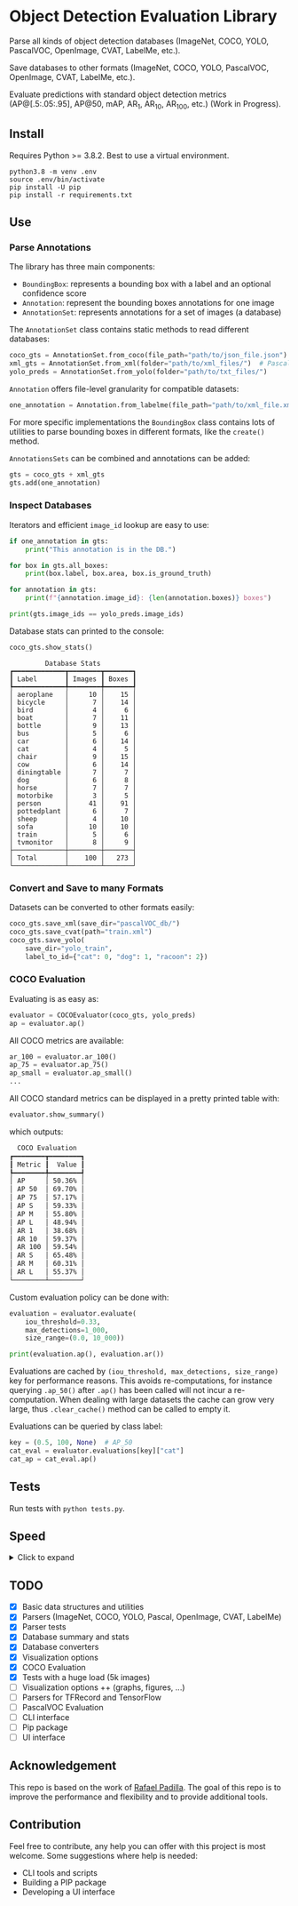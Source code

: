 # Object Detection Evaluation Library

Parse all kinds of object detection databases (ImageNet, COCO, YOLO, PascalVOC, OpenImage, CVAT, LabelMe, etc.).

Save databases to other formats (ImageNet, COCO, YOLO, PascalVOC, OpenImage, CVAT, LabelMe, etc.).

Evaluate predictions with standard object detection metrics (AP@[.5:.05:.95], AP@50, mAP, AR<sub>1</sub>, AR<sub>10</sub>, AR<sub>100</sub>, etc.) (Work in Progress).

## Install

Requires Python >= 3.8.2. Best to use a virtual environment.

```shell
python3.8 -m venv .env
source .env/bin/activate
pip install -U pip
pip install -r requirements.txt
```

## Use

### Parse Annotations

The library has three main components:
- `BoundingBox`: represents a bounding box with a label and an optional confidence score
- `Annotation`: represent the bounding boxes annotations for one image
- `AnnotationSet`: represents annotations for a set of images (a database)

The `AnnotationSet` class contains static methods to read different databases:

```python
coco_gts = AnnotationSet.from_coco(file_path="path/to/json_file.json")
xml_gts = AnnotationSet.from_xml(folder="path/to/xml_files/")  # PascalVOC
yolo_preds = AnnotationSet.from_yolo(folder="path/to/txt_files/")
```

`Annotation` offers file-level granularity for compatible datasets:

```python
one_annotation = Annotation.from_labelme(file_path="path/to/xml_file.xml")
```

For more specific implementations the `BoundingBox` class contains lots of utilities to parse bounding boxes in different formats, like the `create()` method.

`AnnotationsSets` can be combined and annotations can be added:

```python
gts = coco_gts + xml_gts
gts.add(one_annotation)
```

### Inspect Databases

Iterators and efficient `image_id` lookup are easy to use:

```python
if one_annotation in gts:
    print("This annotation is in the DB.")

for box in gts.all_boxes:
    print(box.label, box.area, box.is_ground_truth)

for annotation in gts:
    print(f"{annotation.image_id}: {len(annotation.boxes)} boxes")

print(gts.image_ids == yolo_preds.image_ids)
```

Database stats can printed to the console:

```python
coco_gts.show_stats()
```

```
         Database Stats         
┏━━━━━━━━━━━━━┳━━━━━━━━┳━━━━━━━┓
┃ Label       ┃ Images ┃ Boxes ┃
┡━━━━━━━━━━━━━╇━━━━━━━━╇━━━━━━━┩
│ aeroplane   │     10 │    15 │
│ bicycle     │      7 │    14 │
│ bird        │      4 │     6 │
│ boat        │      7 │    11 │
│ bottle      │      9 │    13 │
│ bus         │      5 │     6 │
│ car         │      6 │    14 │
│ cat         │      4 │     5 │
│ chair       │      9 │    15 │
│ cow         │      6 │    14 │
│ diningtable │      7 │     7 │
│ dog         │      6 │     8 │
│ horse       │      7 │     7 │
│ motorbike   │      3 │     5 │
│ person      │     41 │    91 │
│ pottedplant │      6 │     7 │
│ sheep       │      4 │    10 │
│ sofa        │     10 │    10 │
│ train       │      5 │     6 │
│ tvmonitor   │      8 │     9 │
├─────────────┼────────┼───────┤
│ Total       │    100 │   273 │
└─────────────┴────────┴───────┘
```

### Convert and Save to many Formats

Datasets can be converted to other formats easily:

```python
coco_gts.save_xml(save_dir="pascalVOC_db/")
coco_gts.save_cvat(path="train.xml")
coco_gts.save_yolo(
    save_dir="yolo_train", 
    label_to_id={"cat": 0, "dog": 1, "racoon": 2})
```

### COCO Evaluation

Evaluating is as easy as:

```python
evaluator = COCOEvaluator(coco_gts, yolo_preds)
ap = evaluator.ap()
```

All COCO metrics are available:

```python
ar_100 = evaluator.ar_100()
ap_75 = evaluator.ap_75()
ap_small = evaluator.ap_small()
...
```

All COCO standard metrics can be displayed in a pretty printed table with:

```python
evaluator.show_summary()
````

which outputs:

```bash
  COCO Evaluation  
┏━━━━━━━━┳━━━━━━━━┓
┃ Metric ┃  Value ┃
┡━━━━━━━━╇━━━━━━━━┩
│ AP     │ 50.36% │
│ AP 50  │ 69.70% │
│ AP 75  │ 57.17% │
│ AP S   │ 59.33% │
│ AP M   │ 55.80% │
│ AP L   │ 48.94% │
│ AR 1   │ 38.68% │
│ AR 10  │ 59.37% │
│ AR 100 │ 59.54% │
│ AR S   │ 65.48% │
│ AR M   │ 60.31% │
│ AR L   │ 55.37% │
└────────┴────────┘
```

Custom evaluation policy can be done with:

```python
evaluation = evaluator.evaluate(
    iou_threshold=0.33,
    max_detections=1_000,
    size_range=(0.0, 10_000))

print(evaluation.ap(), evaluation.ar())
```

Evaluations are cached by `(iou_threshold, max_detections, size_range)` key for performance reasons. This avoids re-computations, for instance querying `.ap_50()` after `.ap()` has been called will not incur a re-computation. When dealing with large datasets the cache can grow very large, thus `.clear_cache()` method can be called to empty it.

Evaluations can be queried by class label:

```python
key = (0.5, 100, None)  # AP_50
cat_eval = evaluator.evaluations[key]["cat"]
cat_ap = cat_eval.ap()
```

## Tests

Run tests with `python tests.py`.

## Speed

<details>
<summary>Click to expand</summary>

Speed test is done using `timeit` with 1 iteration on an early 2015 MacBook Air (8 GB RAM Dual-Core 1.6 GHz). The database is COCO 2017 Validation which comprises 5k images and 36 781 bounding boxes. 

Task|COCO|CVAT|OpenImage|LabelMe|PascalVOC|YOLO|TXT
----|----|----|---------|-------|---------|----|---
Parsing|0.34s|0.84s|24.32s|9.64s|4.12s|20.55s|20.55s
Saving |0.33s|0.71s|0.44s |4.53s|4.30s|2.50s |2.31s

OpenImage, YOLO and TXT are slower because they store bounding box coordinates in relative coordinates and do not provide the image size, so reading it from the image file is required.

The fastest format is COCO and LabelMe (for individual annotation files).

`AnnotationSet.show_stats()`: 0.12 s

</details>

## TODO

- [x] Basic data structures and utilities
- [x] Parsers (ImageNet, COCO, YOLO, Pascal, OpenImage, CVAT, LabelMe)
- [x] Parser tests
- [x] Database summary and stats
- [x] Database converters
- [x] Visualization options
- [x] COCO Evaluation
- [x] Tests with a huge load (5k images)
- [ ] Visualization options ++ (graphs, figures, ...)
- [ ] Parsers for TFRecord and TensorFlow
- [ ] PascalVOC Evaluation
- [ ] CLI interface
- [ ] Pip package
- [ ] UI interface

## Acknowledgement

This repo is based on the work of [Rafael Padilla](https://github.com/rafaelpadilla/review_object_detection_metrics). The goal of this repo is to improve the performance and flexibility and to provide additional tools.

## Contribution

Feel free to contribute, any help you can offer with this project is most welcome. Some suggestions where help is needed:
* CLI tools and scripts
* Building a PIP package
* Developing a UI interface
